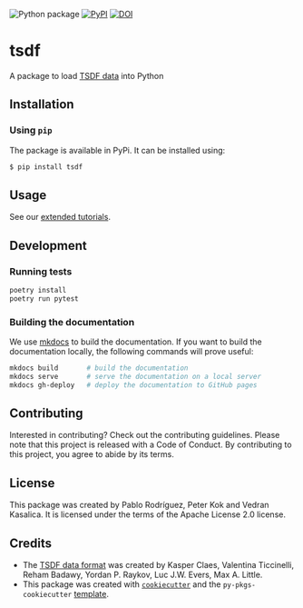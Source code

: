 
![Python package](https://github.com/biomarkersparkinson/tsdf/workflows/Python%20package/badge.svg)
[![PyPI](https://img.shields.io/pypi/v/tsdf.svg)](https://pypi.python.org/pypi/tsdf/)
[![DOI](https://zenodo.org/badge/DOI/10.5281/zenodo.7867899.svg)](https://doi.org/10.5281/zenodo.7867899)

# tsdf

A package to load [TSDF data](https://arxiv.org/abs/2211.11294) into Python

## Installation

### Using `pip`

The package is available in PyPi. It can be installed using:

```bash
$ pip install tsdf
```

## Usage

See our [extended tutorials](https://biomarkersparkinson.github.io/tsdf/).

## Development

### Running tests

```bash
poetry install
poetry run pytest
```

### Building the documentation

We use [mkdocs](https://www.mkdocs.org/) to build the documentation. If you want to build the documentation locally, the following commands will prove useful:

```bash
mkdocs build       # build the documentation
mkdocs serve       # serve the documentation on a local server
mkdocs gh-deploy   # deploy the documentation to GitHub pages
```

## Contributing

Interested in contributing? Check out the contributing guidelines. Please note that this project is released with a Code of Conduct. By contributing to this project, you agree to abide by its terms.

## License

This package was created by Pablo Rodríguez, Peter Kok and Vedran Kasalica. It is licensed under the terms of the Apache License 2.0 license.

## Credits

- The [TSDF data format](https://arxiv.org/abs/2211.11294) was created by Kasper Claes, Valentina Ticcinelli, Reham Badawy, Yordan P. Raykov, Luc J.W. Evers, Max A. Little.
- This package was created with [`cookiecutter`](https://cookiecutter.readthedocs.io/en/latest/) and the `py-pkgs-cookiecutter` [template](https://github.com/py-pkgs/py-pkgs-cookiecutter).
